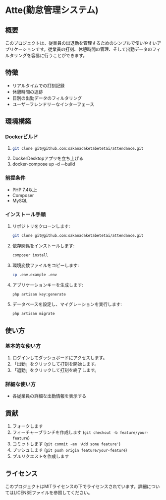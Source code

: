 # Atte(勤怠管理システム)

## 概要

このプロジェクトは、従業員の出退勤を管理するためのシンプルで使いやすいアプリケーションです。従業員の打刻、休憩時間の管理、そして出勤データのフィルタリングを容易に行うことができます。

## 特徴

- リアルタイムでの打刻記録
- 休憩時間の追跡
- 日別の出勤データのフィルタリング
- ユーザーフレンドリーなインターフェース

## 環境構築

### Dockerビルド

1. ```bash 
   git clone git@github.com:sakanadaketabetetai/attendance.git
   ```
2. DockerDesktopアプリを立ち上げる
3. docker-compose up -d --build



### 前提条件

- PHP 7.4以上
- Composer
- MySQL

### インストール手順

1. リポジトリをクローンします:
    ```bash
    git clone git@github.com:sakanadaketabetetai/attendance.git
    ```
2. 依存関係をインストールします:
    ```bash
    composer install
    ```
3. 環境変数ファイルをコピーします:
    ```bash
    cp .env.example .env
    ```
4. アプリケーションキーを生成します:
    ```bash
    php artisan key:generate
    ```
5. データベースを設定し、マイグレーションを実行します:
    ```bash
    php artisan migrate
    ```

## 使い方

### 基本的な使い方

1. ログインしてダッシュボードにアクセスします。
2. 「出勤」をクリックして打刻を開始します。
3. 「退勤」をクリックして打刻を終了します。

### 詳細な使い方

- 各従業員の詳細な出勤情報を表示する

## 貢献

1. フォークします
2. フィーチャーブランチを作成します (`git checkout -b feature/your-feature`)
3. コミットします (`git commit -am 'Add some feature'`)
4. プッシュします (`git push origin feature/your-feature`)
5. プルリクエストを作成します

## ライセンス

このプロジェクトはMITライセンスの下でライセンスされています。詳細についてはLICENSEファイルを参照してください。
